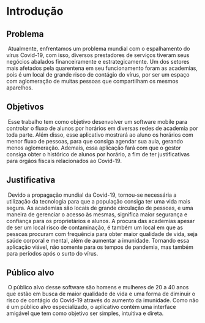 # Introdução

## Problema
​	Atualmente, enfrentamos um problema mundial com o espalhamento do vírus Covid-19, com isso, diversos prestadores de serviços tiveram seus negócios abalados financeiramente e estrategicamente. Um dos setores mais afetados pela quarentena em seu funcionamento foram as academias, pois é um local de grande risco de contágio do vírus, por ser um espaço com aglomeração de muitas pessoas que compartilham os mesmos aparelhos.

## Objetivos

​	Esse trabalho tem como objetivo desenvolver um software mobile para controlar o fluxo de alunos por horários em diversas redes de academia por toda parte. Além disso, esse aplicativo mostrará ao aluno os horários com menor fluxo de pessoas, para que consiga agendar sua aula, gerando menos aglomeração. Ademais, essa aplicação fará com que o gestor consiga obter o histórico de alunos por horário, a fim de ter justificativas para órgãos fiscais relacionados ao Covid-19. 

## Justificativa

​	Devido a propagação mundial da Covid-19, tornou-se necessária a utilização da tecnologia para que a população consiga ter uma vida mais segura. As academias são locais de grande circulação de pessoas, e uma maneira de gerenciar o acesso às mesmas, significa maior segurança e confiança para os proprietários e alunos. A procura das academias apesar de ser um local risco de contaminação, é também um local em que as pessoas procuram com frequência para obter maior qualidade de vida, seja saúde corporal e mental, além de aumentar a imunidade. Tornando essa aplicação viável, não somente para os tempos de pandemia, mas também para períodos após o surto do vírus.

## Público alvo

​	 O público alvo desse software são homens e mulheres de 20 a 40 anos que estão em busca de maior qualidade de vida e uma forma de diminuir o risco de contágio do Covid-19 através do aumento da imunidade. Como não é um público alvo especializado, o aplicativo contém uma interface amigável que tem como objetivo ser simples, intuitiva e direta.

